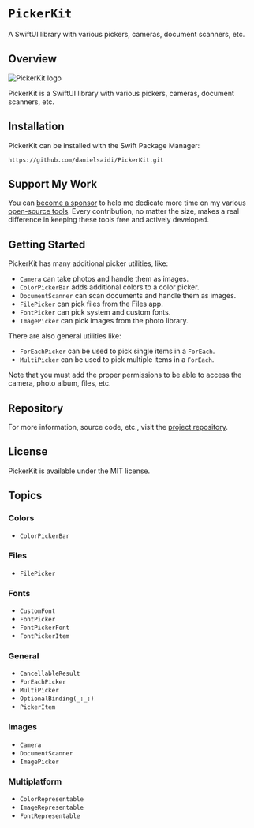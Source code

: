 # ``PickerKit``

A SwiftUI library with various pickers, cameras, document scanners, etc.


## Overview

![PickerKit logo](Logo.png)

PickerKit is a SwiftUI library with various pickers, cameras, document scanners, etc.



## Installation

PickerKit can be installed with the Swift Package Manager:

```
https://github.com/danielsaidi/PickerKit.git
```



## Support My Work

You can [become a sponsor][Sponsors] to help me dedicate more time on my various [open-source tools][OpenSource]. Every contribution, no matter the size, makes a real difference in keeping these tools free and actively developed.



## Getting Started

PickerKit has many additional picker utilities, like:

* ``Camera`` can take photos and handle them as images.
* ``ColorPickerBar`` adds additional colors to a color picker.
* ``DocumentScanner`` can scan documents and handle them as images.
* ``FilePicker`` can pick files from the Files app.
* ``FontPicker`` can pick system and custom fonts.
* ``ImagePicker`` can pick images from the photo library.

There are also general utilities like:

* ``ForEachPicker`` can be used to pick single items in a `ForEach`.
* ``MultiPicker`` can be used to pick multiple items in a `ForEach`.

Note that you must add the proper permissions to be able to access the camera, photo album, files, etc.



## Repository

For more information, source code, etc., visit the [project repository](https://github.com/danielsaidi/PickerKit).



## License

PickerKit is available under the MIT license.



## Topics

### Colors

- ``ColorPickerBar``

### Files

- ``FilePicker``

### Fonts

- ``CustomFont``
- ``FontPicker``
- ``FontPickerFont``
- ``FontPickerItem``

### General

- ``CancellableResult``
- ``ForEachPicker``
- ``MultiPicker``
- ``OptionalBinding(_:_:)``
- ``PickerItem``

### Images

- ``Camera``
- ``DocumentScanner``
- ``ImagePicker``

### Multiplatform

- ``ColorRepresentable``
- ``ImageRepresentable``
- ``FontRepresentable``



[Email]: mailto:daniel.saidi@gmail.com
[Website]: https://danielsaidi.com
[GitHub]: https://github.com/danielsaidi
[OpenSource]: https://danielsaidi.com/opensource
[Sponsors]: https://github.com/sponsors/danielsaidi
